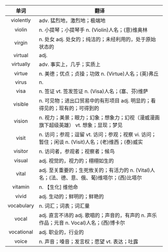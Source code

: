 |单词|翻译  |
|:--:|--| 
|	violently  		|		adv. 猛烈地，激烈地；极端地	|		
|	violin  		|		n. 小提琴；小提琴手 n. (Violin)人名；(意)维奥林	|		
|	virgin  		|		n. 处女 adj. 处女的；纯洁的；未经利用的，处于原始状态的	|		
|	virtual  		|		adj. 	|		
|	virtually  		|		adv. 事实上，几乎；实质上	|		
|	virtue  		|		n. 美德；优点；贞操；功效 n. (Virtue)人名；(英)弗丘	|		
|	virus  		|		n. 	|		
|	visa  		|		n. 签证 vt. 签发签证 n. (Visa)人名；(塞、芬)维萨	|		
|	visible  		|		n. 可见物；进出口贸易中的有形项目 adj. 明显的；看得见的；现有的；可得到的	|		
|	vision  		|		n. 视力；美景；眼力；幻象；想象力；幻视（漫威漫画旗下超级英雄） vt. 想象；显现；梦见	|		
|	visit  		|		n. 访问；参观；逗留 vt. 访问；参观；视察 vi. 访问；暂住；闲谈 n. (Visit)人名；(老)维西；(泰)威实	|		
|	visitor  		|		n. 访问者，参观者；视察者；候鸟	|		
|	visual  		|		adj. 视觉的，视力的；栩栩如生的	|		
|	vital  		|		adj. 至关重要的；生死攸关的；有活力的 n. (Vital)人名；(法、德、意、俄、葡)维塔尔；(西)比塔尔	|		
|	vitamin  		|		n. 【生化] 维他命	|		
|	vivid  		|		adj. 生动的；鲜明的；鲜艳的	|		
|	vocabulary  		|		n. 词汇；词表；词汇量	|		
|	vocal  		|		adj. 直言不讳的 adj. 歌唱的；声音的，有声的 n. 声乐作品；元音 n. Vocal)人名；(西)博卡尔	|		
|	vocational  		|		adj. 职业的，行业的	|		
|	voice  		|		n. 声音；嗓音；发言权；愿望 vt. 表达；吐露	|		

